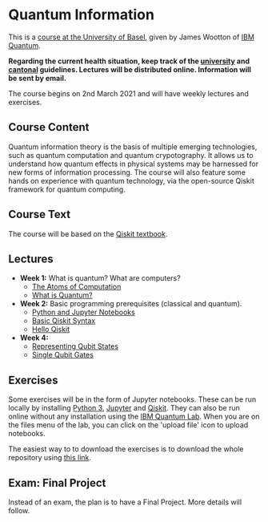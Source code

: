 # Quantum Information

This is a [course at the University of Basel](https://vorlesungsverzeichnis.unibas.ch/en/home?id=239410), given by James Wootton of [IBM Quantum](https://www.zurich.ibm.com/st/quantum/).

**Regarding the current health situation, keep track of the [university](https://www.unibas.ch/en/News-Events/Coronavirus.html) and [cantonal](https://www.coronavirus.bs.ch/) guidelines. Lectures will be distributed online. Information will be sent by email.**

The course begins on 2nd March 2021 and will have weekly lectures and exercises.

## Course Content

Quantum information theory is the basis of multiple emerging technologies, such as quantum computation and quantum crypotography. It allows us to understand how quantum effects in physical systems may be harnessed for new forms of information processing. The course will also feature some hands on experience with quantum technology, via the open-source Qiskit framework for quantum computing.

## Course Text

The course will be based on the [Qiskit textbook](https://qiskit.org/textbook/preface.html).

## Lectures

* **Week 1:** What is quantum? What are computers?
  - [The Atoms of Computation](https://qiskit.org/textbook/ch-states/atoms-computation.html)
  - [What is Quantum?](https://qiskit.org/textbook/what-is-quantum.html)
* **Week 2:** Basic programming prerequisites (classical and quantum).
  - [Python and Jupyter Notebooks](https://qiskit.org/textbook/ch-prerequisites/python-and-jupyter-notebooks.html)
  - [Basic Qiskit Syntax](https://qiskit.org/textbook/ch-appendix/qiskit.html)
  -  [Hello Qiskit](https://qiskit.org/textbook/ch-ex/hello-qiskit.html)
* **Week 4:**
  - [Representing Qubit States](https://qiskit.org/textbook/ch-states/representing-qubit-states.html)
  - [Single Qubit Gates](https://qiskit.org/textbook/ch-states/single-qubit-gates.html)

## Exercises

Some exercises will be in the form of Jupyter notebooks. These can be run locally by installing [Python 3](https://www.python.org/downloads/), [Jupyter](https://jupyter.org/) and [Qiskit](https://qiskit.org/). They can also be run online without any installation using the [IBM Quantum Lab](https://quantum-computing.ibm.com/lab). When you are on the files menu of the lab, you can click on the 'upload file' icon to upload notebooks.

The easiest way to to download the exercises is to download the whole repository using [this link](https://github.com/quantumjim/Quantum-information-course-Basel/archive/master.zip).


## Exam: Final Project

Instead of an exam, the plan is to have a Final Project. More details will follow.

